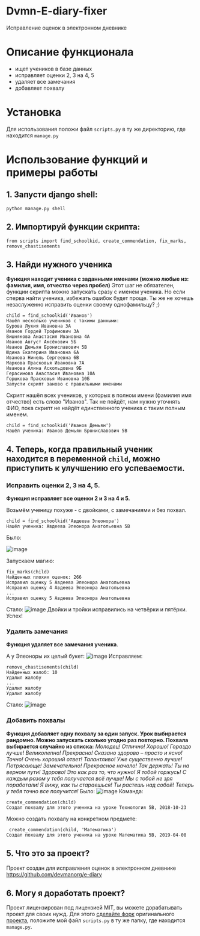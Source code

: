 # Dvmn-E-diary-fixer
Исправление оценок в электронном дневнике

# Описание функционала
* ищет учеников в базе данных
* исправляет оценки 2, 3 на 4, 5
* удаляет все замечания
* добавляет похвалу

# Установка
Для использования положи файл `scripts.py` в ту же директорию, где находится `manage.py`

# Использование функций и примеры работы
## 1. Запусти django shell:
```
python manage.py shell
```

## 2. Импортируй функции скрипта:
```
from scripts import find_schoolkid, create_commendation, fix_marks, remove_chastisements
```

## 3. Найди нужного ученика
**Функция находит ученика с заданными именами (можно любые из: фамилия, имя, отчество через пробел)**
Этот шаг не обязателен, функции скрипта можно запускать сразу с именем ученика. Но если сперва найти ученика, избежать ошибок будет проще. Ты же не хочешь незаслуженно исправить оценки своему однофамильцу? ;)
```
child = find_schoolkid('Иванов')
Нашёл несколько учеников с такими данными:
Бурова Лукия Ивановна 3А
Иванов Гордей Трофимович 3А
Вишнякова Анастасия Ивановна 4А
Иванов Август Аксёнович 5Б
Иванов Демьян Брониславович 5В
Юдина Екатерина Ивановна 6А
Иванова Нинель Сергеевна 6В
Маркова Прасковья Ивановна 7А
Иванова Алина Аскольдовна 9Б
Герасимова Анастасия Ивановна 10А
Горшкова Прасковья Ивановна 10Б
Запусти скрипт заново с правильными именами
```
Скрипт нашёл всех учеников, у которых в полном имени (фамилия имя отчество) есть слово "Иванов". Так не пойдёт, нам нужно уточнять ФИО, пока скрипт не найдёт единственного ученика с таким полным именем.
```
child = find_schoolkid('Иванов Демьян') 
Нашёл ученика: Иванов Демьян Брониславович 5В
```
## 4. Теперь, когда правильный ученик находится в переменной `child`, можно приступить к улучшению его успеваемости.
### Исправить оценки 2, 3 на 4, 5.
**Функция исправляет все оценки 2 и 3 на 4 и 5.**

Возьмём ученицу похуже - с двойками, с замечаниями и без похвал.
```
child = find_schoolkid('Авдеева Элеонора')
Нашёл ученика: Авдеева Элеонора Анатольевна 5В
```

Было:

![image](https://github.com/vdesyatke/Dvmn-E-diary-fixer/assets/72273263/a252ce55-7c8b-442a-9398-8578aeb8b315)

Запускаем магию:
```
fix_marks(child)
Найденных плохих оценок: 266
Исправил оценку 5 Авдеева Элеонора Анатольевна
Исправил оценку 4 Авдеева Элеонора Анатольевна
...
Исправил оценку 5 Авдеева Элеонора Анатольевна
```
Стало: 
![image](https://github.com/vdesyatke/Dvmn-E-diary-fixer/assets/72273263/0ecdd5e0-0fa6-4dd0-8d30-ffba7aef0fd4)
Двойки и тройки исправились на четвёрки и пятёрки. Успех!

### Удалить замечания
**Функция удаляет все замечания ученика**.

А у Элеоноры их целый букет:
![image](https://github.com/vdesyatke/Dvmn-E-diary-fixer/assets/72273263/8e0fd01f-1994-4cc4-9aea-4b18aa7219c9)
Исправляем:
```
remove_chastisements(child)
Найденных жалоб: 10
Удалил жалобу
...
Удалил жалобу
Удалил жалобу
```
Стало:
![image](https://github.com/vdesyatke/Dvmn-E-diary-fixer/assets/72273263/f70b464c-11dc-49d5-89ac-1cf90ec3cf98)

### Добавить похвалы
**Функция добавляет одну похвалу за один запуск. Урок выбирается рандомно. Можно запускать сколько угодно раз повторно. 
Похвала выбирается случайно из списка:**
_Молодец! Отлично! Хорошо! Гораздо лучше! Великолепно! Прекрасно! Сказано здорово – просто и ясно! Точно! Очень хороший ответ! Талантливо! Уже существенно лучше! Потрясающе! Замечательно! Прекрасное начало! Так держать! Ты на верном пути! Здорово! Это как раз то, что нужно! Я тобой горжусь! С каждым разом у тебя получается всё лучше! Мы с тобой не зря поработали! Я вижу, как ты стараешься! Ты растешь над собой! Теперь у тебя точно все получится!_
Было: 
![image](https://github.com/vdesyatke/Dvmn-E-diary-fixer/assets/72273263/f70b464c-11dc-49d5-89ac-1cf90ec3cf98)
Команда:
```
create_commendation(child)
Создал похвалу для этого ученика на уроке Технология 5В, 2018-10-23
```
Можно создать похвалу на конкретном предмете:
```
 create_commendation(child, 'Математика')   
Создал похвалу для этого ученика на уроке Математика 5В, 2019-04-08
```

## 5. Что это за проект?
Проект создан для исправления оценок в электронном дневнике https://github.com/devmanorg/e-diary

## 6. Могу я доработать проект?
Проект лицензирован под лицензией MIT, вы можете дорабатывать проект для своих нужд.
Для этого [сделайте форк](https://docs.github.com/en/pull-requests/collaborating-with-pull-requests/working-with-forks/fork-a-repo) оригинального [проекта](https://github.com/devmanorg/e-diary), положите мой файл `scripts.py` в ту же папку, где находится `manage.py`.
